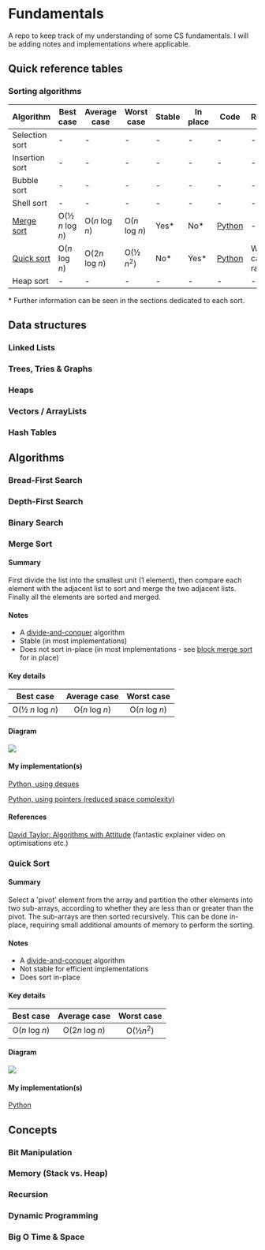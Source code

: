 # Fundamentals

A repo to keep track of my understanding of some CS fundamentals. I will be adding notes and implementations where applicable.

## Quick reference tables

### Sorting algorithms

Algorithm|Best case|Average case|Worst case|Stable|In place|Code|Remarks
-|-|-|-|-|-|-|-
Selection sort|-|-|-|-|-|-|-
Insertion sort|-|-|-|-|-|-|-
Bubble sort|-|-|-|-|-|-|-
Shell sort|-|-|-|-|-|-|-
[Merge sort](https://github.com/ChrisKneller/fundamentals/blob/master/README.md#merge-sort)|O(½ *n* log *n*)|O(*n* log *n*)|O(*n* log *n*)|Yes*|No*|[Python](https://github.com/ChrisKneller/fundamentals/blob/master/sorting/mergesort.py)|-
[Quick sort](https://github.com/ChrisKneller/fundamentals/blob/master/README.md#quick-sort)|O(*n* log *n*)|O(2*n* log *n*)|O(½ *n*<sup>2</sup>)|No*|Yes*|[Python](https://github.com/ChrisKneller/fundamentals/blob/master/sorting/quicksort.py)|Worst case is rare
Heap sort|-|-|-|-|-|-|-

\* Further information can be seen in the sections dedicated to each sort.

## Data structures

### Linked Lists

### Trees, Tries & Graphs

### Heaps

### Vectors / ArrayLists

### Hash Tables

## Algorithms

### Bread-First Search

### Depth-First Search

### Binary Search

### Merge Sort

#### Summary
First divide the list into the smallest unit (1 element), then compare each element with the adjacent list to sort and merge the two adjacent lists. Finally all the elements are sorted and merged.

#### Notes
- A [divide-and-conquer](https://en.wikipedia.org/wiki/Divide-and-conquer_algorithm) algorithm
- Stable (in most implementations)
- Does not sort in-place (in most implementations - see [block merge sort](https://en.wikipedia.org/wiki/Block_merge_sort) for in place)

#### Key details
Best case|Average case|Worst case
:-:|:-:|:-:
O(½ *n* log *n*)|O(*n* log *n*)|O(*n* log *n*)

#### Diagram
![](https://upload.wikimedia.org/wikipedia/commons/e/e6/Merge_sort_algorithm_diagram.svg)

#### My implementation(s)
[Python, using deques](https://github.com/ChrisKneller/fundamentals/blob/master/sorting/mergesort.py)

[Python, using pointers (reduced space complexity)](https://github.com/ChrisKneller/fundamentals/blob/master/sorting/mergesort.py#L53)

#### References
[David Taylor: Algorithms with Attitude](https://www.youtube.com/watch?v=k3oezbZgfDs) (fantastic explainer video on optimisations etc.)

### Quick Sort

#### Summary
Select a 'pivot' element from the array and partition the other elements into two sub-arrays, according to whether they are less than or greater than the pivot. The sub-arrays are then sorted recursively. This can be done in-place, requiring small additional amounts of memory to perform the sorting.

#### Notes
- A [divide-and-conquer](https://en.wikipedia.org/wiki/Divide-and-conquer_algorithm) algorithm
- Not stable for efficient implementations
- Does sort in-place

#### Key details
Best case|Average case|Worst case
:-:|:-:|:-:
O(*n* log *n*)|O(2*n* log *n*)|O(½*n*<sup>2</sup>)

#### Diagram
![](https://upload.wikimedia.org/wikipedia/commons/6/6a/Sorting_quicksort_anim.gif)

#### My implementation(s)
[Python](https://github.com/ChrisKneller/fundamentals/blob/master/sorting/quicksort.py)

## Concepts

### Bit Manipulation

### Memory (Stack vs. Heap)

### Recursion

### Dynamic Programming

### Big O Time & Space
